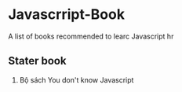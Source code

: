 # Javascrript-Book
A list of books recommended to learc Javascript
hr

## Stater book

1. Bộ sách You don't know Javascript

